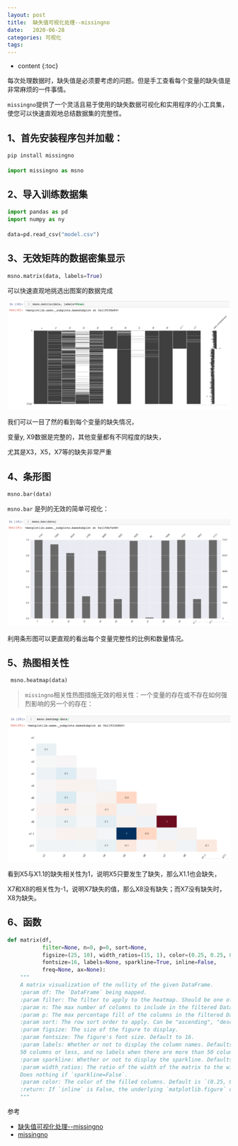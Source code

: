```yaml
---
layout: post
title:  缺失值可视化处理--missingno
date:   2020-06-28
categories: 可视化
tags:
---
```

* content
{:toc}




每次处理数据时，缺失值是必须要考虑的问题。但是手工查看每个变量的缺失值是非常麻烦的一件事情。

`missingno`提供了一个灵活且易于使用的缺失数据可视化和实用程序的小工具集，使您可以快速直观地总结数据集的完整性。













## 1、首先安装程序包并加载：

```python
pip install missingno
 
import missingno as msno
```

## 2、导入训练数据集

```python
import pandas as pd
import numpy as ny
 
data=pd.read_csv("model.csv")
```



## 3、无效矩阵的数据密集显示

```python
msno.matrix(data, labels=True)
```

可以快速直观地挑选出图案的数据完成

<img src="https://raw.githubusercontent.com/HG1227/image/master/img_tuchuang/20200822210131.png" alt="image-20200818105159648" style="zoom:80%;" />

我们可以一目了然的看到每个变量的缺失情况，

变量y, X9数据是完整的，其他变量都有不同程度的缺失，

尤其是X3，X5，X7等的缺失非常严重

## 4、条形图

```python
msno.bar(data)
```

`msno.bar` 是列的无效的简单可视化：

<img src="https://raw.githubusercontent.com/HG1227/image/master/img_tuchuang/20200822210141.png" alt="image-20200818105318310" style="zoom:80%;" />

利用条形图可以更直观的看出每个变量完整性的比例和数量情况。

## 5、热图相关性

```python
 msno.heatmap(data)
```

>  `missingno`相关性热图措施无效的相关性：一个变量的存在或不存在如何强烈影响的另一个的存在：

<img src="https://raw.githubusercontent.com/HG1227/image/master/img_tuchuang/20200822210150.png" alt="image-20200818105530123" style="zoom:80%;" />

看到X5与X1.1的缺失相关性为1，说明X5只要发生了缺失，那么X1.1也会缺失，

X7和X8的相关性为-1，说明X7缺失的值，那么X8没有缺失；而X7没有缺失时，X8为缺失。



## 6、函数

```python
def matrix(df,
           filter=None, n=0, p=0, sort=None,
           figsize=(25, 10), width_ratios=(15, 1), color=(0.25, 0.25, 0.25),
           fontsize=16, labels=None, sparkline=True, inline=False,
           freq=None, ax=None):
    """
    A matrix visualization of the nullity of the given DataFrame.
    :param df: The `DataFrame` being mapped.
    :param filter: The filter to apply to the heatmap. Should be one of "top", "bottom", or None (default).
    :param n: The max number of columns to include in the filtered DataFrame.
    :param p: The max percentage fill of the columns in the filtered DataFrame.
    :param sort: The row sort order to apply. Can be "ascending", "descending", or None.
    :param figsize: The size of the figure to display.
    :param fontsize: The figure's font size. Default to 16.
    :param labels: Whether or not to display the column names. Defaults to the underlying data labels when there are
    50 columns or less, and no labels when there are more than 50 columns.
    :param sparkline: Whether or not to display the sparkline. Defaults to True.
    :param width_ratios: The ratio of the width of the matrix to the width of the sparkline. Defaults to `(15, 1)`.
    Does nothing if `sparkline=False`.
    :param color: The color of the filled columns. Default is `(0.25, 0.25, 0.25)`.
    :return: If `inline` is False, the underlying `matplotlib.figure` object. Else, nothing.
    """
```







参考

- <a href="https://blog.csdn.net/Andy_shenzl/article/details/81633356" target="_blank">缺失值可视化处理--missingno</a>
- <a href="https://github.com/ResidentMario/missingno" target="_blank">missingno</a>